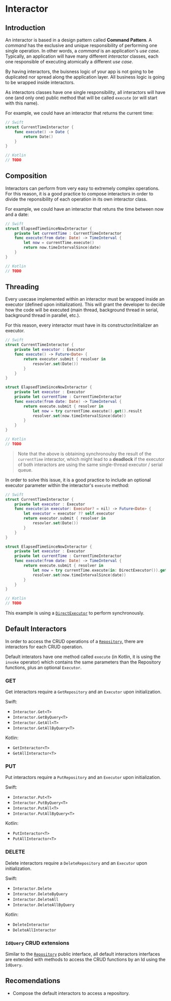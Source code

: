 # Interactor

## Introduction

An interactor is based in a design pattern called **Command Pattern**. A *command* has the exclusive and unique responsibility of performing one single operation. In other words, a *command* is an application's *use case*. Typically, an application will have many different *interactor* classes, each one responsible of executing atomically a different *use case*.

By having interactors, the buisness logic of your app is not going to be duplicated nor spread along the application layer. All business logic is going to be wrapped inside interactors.

As interactors classes have one single responsibility, all interactors will have one (and only one) public method that will be called `execute` (or will start with this name).

For example, we could have an interactor that returns the current time:

```swift
// Swift
struct CurrentTimeInteractor {
    func execute() -> Date {
        return Date() 
    }
}
```

```kotlin
// Kotlin
// TODO
```

## Composition

Interactors can perform from very easy to extremely complex operations. For this reason, it is a good practice to compose interactors in order to divide the reponsibility of each operation in its own interactor class.

For example, we could have an interactor that retuns the time between now and a date:

```swift
// Swift
struct ElapsedTimeSinceNowInteractor {
    private let currentTime : CurrentTimeInteractor
    func execute(from date: Date) -> TimeInterval {
        let now = currentTime.execute()
        return now.timeIntervalSince(date)
    }
}
```

```kotlin
// Kotlin
// TODO
```

## Threading

Every usecase implemented within an interactor must be wrapped inside an executor (defined upon initialization). This will grant the developer to decide how the code will be executed (main thread, background thread in serial, background thread in parallel, etc.).

For this reason, every interactor must have in its constructor/initializer an executor.

```swift
// Swift
struct CurrentTimeInteractor {
    private let executor : Executor
    func execute() -> Future<Date> {
        return executor.submit { resolver in
            resovler.set(Date())
        }
    }
}

struct ElapsedTimeSinceNowInteractor {
    private let executor : Executor
    private let currentTime : CurrentTimeInteractor
    func execute(from date: Date) -> TimeInterval {
        return execute.submit { resolver in 
            let now = try currentTime.execute().get().result
            resolver.set(now.timeIntervalSince(date))
        }
    }
}
```

```kotlin
// Kotlin
// TODO
```

>Note that the above is obtaining synchronoulsy the result of the `currentTime` interactor, which might lead to a **deadlock** if the executor of both interactors are using the same single-thread executor / serial queue.

In order to solve this issue, it is a good practice to include an optional executor parameter within the interactor's `execute` method:

```swift
// Swift
struct CurrentTimeInteractor {
    private let executor : Executor
    func execute(in executor: Executor? = nil) -> Future<Date> {
        let executor = executor ?? self.executor
        return executor.submit { resolver in
            resovler.set(Date())
        }
    }
}

struct ElapsedTimeSinceNowInteractor {
    private let executor : Executor
    private let currentTime : CurrentTimeInteractor
    func execute(from date: Date) -> TimeInterval {
        return execute.submit { resolver in 
            let now = try currentTime.execute(in: DirectExecutor()).get().result
            resolver.set(now.timeIntervalSince(date))
        }
    }
}
```

```kotlin
// Kotlin
// TODO
```

This example is using a [`DirectExecutor`](Executor.md) to perform synchronously.


## Default Interactors

In order to access the CRUD operations of a [`Repository`](Repository.md), there are interactors for each CRUD operation.

Default interators have one method called `execute` (in Kotlin, it is using the `invoke` operator) which contains the same parameters than the Repository functions, plus an optional `Executor`.

### **GET**

Get interactors require a `GetRepository` and an `Executor` upon initialization.

Swift:
- `Interactor.Get<T>`
- `Interactor.GetByQuery<T>`
- `Interactor.GetAll<T>`
- `Interactor.GetAllByQuery<T>`

Kotlin:
- `GetInteractor<T>`
- `GetAllInteractor<T>`

### **PUT**

Put interactors require a `PutRepository` and an `Executor` upon initialization.
 
Swift:
- `Interactor.Put<T>`
- `Interactor.PutByQuery<T>`
- `Interactor.PutAll<T>`
- `Interactor.PutAllByQuery<T>`

Kotlin:
- `PutInteractor<T>`
- `PutAllInteractor<T>`

### **DELETE**

Delete interactors require a `DeleteRepository` and an `Executor` upon initialization.
 
Swift:
- `Interactor.Delete`
- `Interactor.DeleteByQuery`
- `Interactor.DeleteAll`
- `Interactor.DeleteAllByQuery`

Kotlin:
- `DeleteInteractor`
- `DeleteAllInteractor`

### `IdQuery` CRUD extensions

Similar to the [`Repository`](Repository.md) public interface, all default interactors interfaces are extended with methods to access the CRUD functions by an Id using the `IdQuery`.

## Recomendations

- Compose the default interactors to access a repository.
